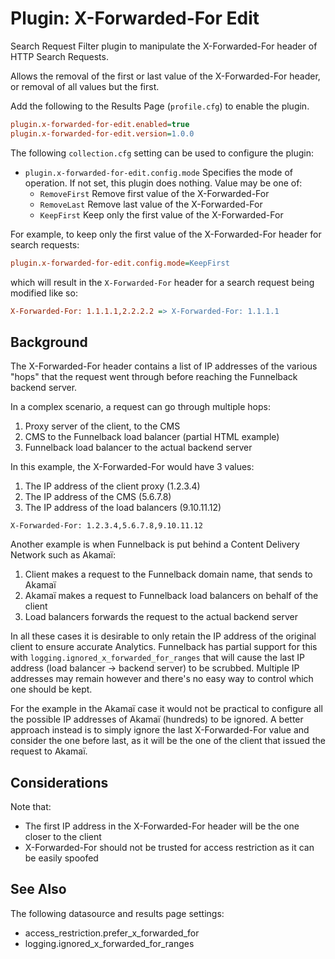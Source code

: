 # Plugin: X-Forwarded-For Edit

Search Request Filter plugin to manipulate the X-Forwarded-For header of HTTP Search Requests.

Allows the removal of the first or last value of the X-Forwarded-For header, or removal of all values but the first.

Add the following to the Results Page (`profile.cfg`) to enable the plugin.

```ini
plugin.x-forwarded-for-edit.enabled=true
plugin.x-forwarded-for-edit.version=1.0.0
```

The following `collection.cfg` setting can be used to configure the plugin:

* `plugin.x-forwarded-for-edit.config.mode` Specifies the mode of operation. If not set, this plugin does nothing. Value may be one of:
  * `RemoveFirst` Remove first value of the X-Forwarded-For
  * `RemoveLast` Remove last value of the X-Forwarded-For
  * `KeepFirst` Keep only the first value of the X-Forwarded-For


For example, to keep only the first value of the X-Forwarded-For header for search requests:
```ini
plugin.x-forwarded-for-edit.config.mode=KeepFirst
```
which will result in the `X-Forwarded-For` header for a search request being modified like so:

```ini
X-Forwarded-For: 1.1.1.1,2.2.2.2 => X-Forwarded-For: 1.1.1.1
```

## Background

The X-Forwarded-For header contains a list of IP addresses of the various "hops" that the request
went through before reaching the Funnelback backend server.

In a complex scenario, a request can go through multiple hops:
1. Proxy server of the client, to the CMS
2. CMS to the Funnelback load balancer (partial HTML example)
3. Funnelback load balancer to the actual backend server

In this example, the X-Forwarded-For would have 3 values:
1. The IP address of the client proxy (1.2.3.4)
2. The IP address of the CMS (5.6.7.8)
3. The IP address of the load balancers (9.10.11.12)

```
X-Forwarded-For: 1.2.3.4,5.6.7.8,9.10.11.12
```

Another example is when Funnelback is put behind a Content Delivery Network such as Akamaï:
1. Client makes a request to the Funnelback domain name, that sends to Akamaï
2. Akamaï makes a request to Funnelback load balancers on behalf of the client
3. Load balancers forwards the request to the actual backend server

In all these cases it is desirable to only retain the IP address of the original client to ensure
accurate Analytics. Funnelback has partial support for this with `logging.ignored_x_forwarded_for_ranges`
that will cause the last IP address (load balancer → backend server) to be scrubbed. Multiple IP addresses
may remain however and there's no easy way to control which one should be kept.

For the example in the Akamaï case it would not be practical to configure all the possible IP addresses
of Akamaï (hundreds) to be ignored. A better approach instead is to simply ignore the last X-Forwarded-For
value and consider the one before last, as it will be the one of the client that issued the request to
Akamaï.

## Considerations

Note that:
- The first IP address in the X-Forwarded-For header will be the one closer to the client
- X-Forwarded-For should not be trusted for access restriction as it can be easily spoofed

## See Also

The following datasource and results page settings:
* access_restriction.prefer_x_forwarded_for
* logging.ignored_x_forwarded_for_ranges

